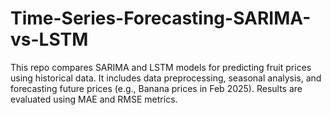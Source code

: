 # Time-Series-Forecasting-SARIMA-vs-LSTM
This repo compares SARIMA and LSTM models for predicting fruit prices using historical data. It includes data preprocessing, seasonal analysis, and forecasting future prices (e.g., Banana prices in Feb 2025). Results are evaluated using MAE and RMSE metrics.
